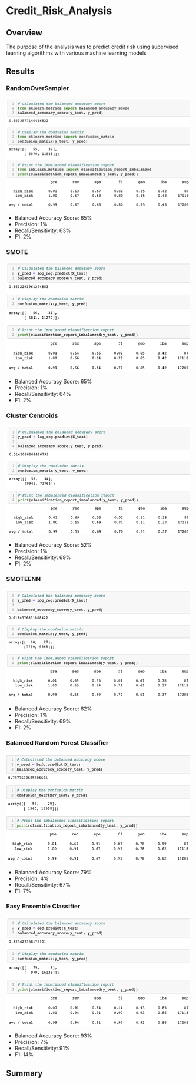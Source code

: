 # Credit_Risk_Analysis

## Overview
The purpose of the analysis was to predict credit risk using supervised learning algorithms with various machine learning models


## Results
### RandomOverSampler
<img src="https://github.com/ChrisBarton107/Credit_Risk_Analysis/blob/main/Resources/ROS.png" alt="drawing" height="300" width="500"/><br>
- Balanced Accuracy Score: 65%
- Precision: 1%
- Recall/Sensitivity: 63%
- F1: 2%

### SMOTE
<img src="https://github.com/ChrisBarton107/Credit_Risk_Analysis/blob/main/Resources/SMOTE.png" alt="drawing" height="300" width="500"/><br>
- Balanced Accuracy Score: 65%
- Precision: 1%
- Recall/Sensitivity: 64%
- F1: 2%

### Cluster Centroids
<img src="https://github.com/ChrisBarton107/Credit_Risk_Analysis/blob/main/Resources/ClusterCentroids.png" alt="drawing" height="300" width="500"/><br>
- Balanced Accuracy Score: 52%
- Precision: 1%
- Recall/Sensitivity: 69%
- F1: 2%

### SMOTEENN
<img src="https://github.com/ChrisBarton107/Credit_Risk_Analysis/blob/main/Resources/SMOTEENN.png" alt="drawing" height="300" width="500"/><br>
- Balanced Accuracy Score: 62%
- Precision: 1%
- Recall/Sensitivity: 69%
- F1: 2%

### Balanced Random Forest Classifier
<img src="https://github.com/ChrisBarton107/Credit_Risk_Analysis/blob/main/Resources/BRFC.png" alt="drawing" height="300" width="500"/><br>
- Balanced Accuracy Score: 79%
- Precision: 4%
- Recall/Sensitivity: 67%
- F1: 7%

### Easy Ensemble Classifier
<img src="https://github.com/ChrisBarton107/Credit_Risk_Analysis/blob/main/Resources/EEC.png" alt="drawing" height="300" width="500"/><br>
- Balanced Accuracy Score: 93%
- Precision: 7%
- Recall/Sensitivity: 91%
- F1: 14%

## Summary

